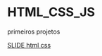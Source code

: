 # HTML_CSS_JS
 primeiros projetos  

<a href="https://gabrieel-marques-do-nascimento.github.io/HTML_CSS_JS/pessoal/slader">SLIDE html css<a>













